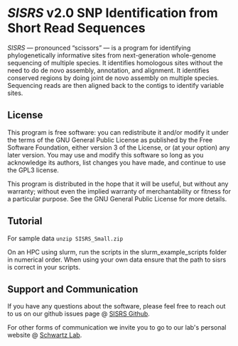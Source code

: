 # *SISRS* v2.0 SNP Identification from Short Read Sequences


*SISRS* — pronounced “scissors” — is a program for identifying phylogenetically informative sites from next-generation whole-genome sequencing of multiple species. It identifies homologous sites without the need to do de novo assembly, annotation, and alignment. It identifies conserved regions by doing joint de novo assembly on multiple species. Sequencing reads are then aligned back to the contigs to identify variable sites.

## License

This program is free software: you can redistribute it and/or modify it under the terms of the 
GNU General Public License as published by the Free Software Foundation, either version 3 of the License, 
or (at your option) any later version.
You may use and modify this software so long as you acknowledge its authors,
list changes you have made, and continue to use the GPL3 license.

This program is distributed in the hope that it will be useful, but without any warranty; 
without even the implied warranty of merchantability or fitness for a particular purpose. 
See the GNU General Public License for more details.

## Tutorial

For sample data `unzip SISRS_Small.zip`

On an HPC using slurm, run the scripts in the slurm_example_scripts folder
in numerical order.
When using your own data ensure that the path to sisrs is correct in your scripts.


## Support and Communication

If you have any questions about the software, please feel free to reach out to us on our github issues page @ [SISRS Github](https://github.com/SchwartzLabURI/SISRS/issues).

For other forms of communication we invite you to go to our lab's personal website @ [Schwartz Lab](https://schwartzlaburi.github.io/).

